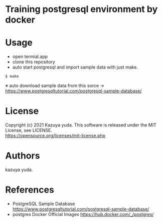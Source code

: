 # Training postgresql environment by docker

# Usage

+ open termial.app
+ clone this repository
+ auto start postgresql and import sample data with just make.
```
$ make
```

※ auto download sample data from this sorce -> https://www.postgresqltutorial.com/postgresql-sample-database/ 

# License
Copyright (c) 2021 Kazuya yuda. This software is released under the MIT License, see LICENSE.   
https://opensource.org/licenses/mit-license.php

# Authors
kazuya yuda.

# References

+ PostgreSQL Sample Database https://www.postgresqltutorial.com/postgresql-sample-database/
+ postgres Docker Official Images https://hub.docker.com/_/postgres/
